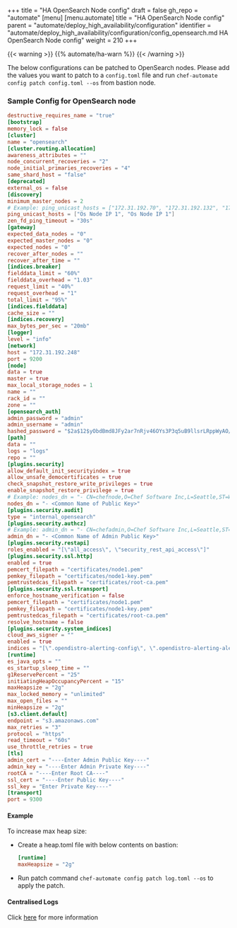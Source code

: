 +++
title = "HA OpenSearch Node config"
draft = false
gh_repo = "automate"
[menu]
  [menu.automate]
    title = "HA OpenSearch Node config"
    parent = "automate/deploy_high_availability/configuration"
    identifier = "automate/deploy_high_availability/configuration/config_opensearch.md HA OpenSearch Node config"
    weight = 210
+++

{{< warning >}}
{{% automate/ha-warn %}}
{{< /warning >}}

The below configurations can be patched to OpenSearch nodes. Please add the values you want to patch to a `config.toml` file and run `chef-automate config patch config.toml --os` from bastion node.

### Sample Config for OpenSearch node

```toml
destructive_requires_name = "true"
[bootstrap]
memory_lock = false
[cluster]
name = "opensearch"
[cluster.routing.allocation]
awareness_attributes = ""
node_concurrent_recoveries = "2"
node_initial_primaries_recoveries = "4"
same_shard_host = "false"
[deprecated]
external_os = false
[discovery]
minimum_master_nodes = 2
# Example: ping_unicast_hosts = ["172.31.192.70", "172.31.192.132", "172.31.192.248"]
ping_unicast_hosts = ["Os Node IP 1", "Os Node IP 1"]
zen_fd_ping_timeout = "30s"
[gateway]
expected_data_nodes = "0"
expected_master_nodes = "0"
expected_nodes = "0"
recover_after_nodes = ""
recover_after_time = ""
[indices.breaker]
fielddata_limit = "60%"
fielddata_overhead = "1.03"
request_limit = "40%"
request_overhead = "1"
total_limit = "95%"
[indices.fielddata]
cache_size = ""
[indices.recovery]
max_bytes_per_sec = "20mb"
[logger]
level = "info"
[network]
host = "172.31.192.248"
port = 9200
[node]
data = true
master = true
max_local_storage_nodes = 1
name = ""
rack_id = ""
zone = ""
[opensearch_auth]
admin_password = "admin"
admin_username = "admin"
hashed_password = "$2a$12$yObdBmd8JFy2ar7nRjv46OYs3P3q5uB9llsrLRppWyAO/YOQ2JW3m"
[path]
data = ""
logs = "logs"
repo = ""
[plugins.security]
allow_default_init_securityindex = true
allow_unsafe_democertificates = true
check_snapshot_restore_write_privileges = true
enable_snapshot_restore_privilege = true
# Example: nodes_dn = "- CN=chefnode,O=Chef Software Inc,L=Seattle,ST=Washington,C=US"
nodes_dn = "- <Common Name of Public Key>"
[plugins.security.audit]
type = "internal_opensearch"
[plugins.security.authcz]
# Example: admin_dn = "- CN=chefadmin,O=Chef Software Inc,L=Seattle,ST=Washington,C=US"
admin_dn = "- <Common Name of Admin Public Key>"
[plugins.security.restapi]
roles_enabled = "[\"all_access\", \"security_rest_api_access\"]"
[plugins.security.ssl.http]
enabled = true
pemcert_filepath = "certificates/node1.pem"
pemkey_filepath = "certificates/node1-key.pem"
pemtrustedcas_filepath = "certificates/root-ca.pem"
[plugins.security.ssl.transport]
enforce_hostname_verification = false
pemcert_filepath = "certificates/node1.pem"
pemkey_filepath = "certificates/node1-key.pem"
pemtrustedcas_filepath = "certificates/root-ca.pem"
resolve_hostname = false
[plugins.security.system_indices]
cloud_aws_signer = ""
enabled = true
indices = "[\".opendistro-alerting-config\", \".opendistro-alerting-alert*\", \".opendistro-anomaly-results*\", \".opendistro-anomaly-detector*\", \".opendistro-anomaly-checkpoints\", \".opendistro-anomaly-detection-state\", \".opendistro-reports-*\", \".opendistro-notifications-*\", \".opendistro-notebooks\", \".opensearch-observability\", \".opendistro-asynchronous-search-response*\", \".replication-metadata-store\"]"
[runtime]
es_java_opts = ""
es_startup_sleep_time = ""
g1ReservePercent = "25"
initiatingHeapOccupancyPercent = "15"
maxHeapsize = "2g"
max_locked_memory = "unlimited"
max_open_files = ""
minHeapsize = "2g"
[s3.client.default]
endpoint = "s3.amazonaws.com"
max_retries = "3"
protocol = "https"
read_timeout = "60s"
use_throttle_retries = true
[tls]
admin_cert = "----Enter Admin Public Key----"
admin_key = "----Enter Admin Private Key----"
rootCA = "----Enter Root CA----"
ssl_cert = "----Enter Public Key----"
ssl_key = "Enter Private Key----"
[transport]
port = 9300
```

#### Example

To increase max heap size:
- Create a heap.toml file with below contents on bastion:
  ```toml
  [runtime]
  maxHeapsize = "2g"
  ```
- Run patch command `chef-automate config patch log.toml --os` to apply the patch.

#### Centralised Logs

Click [here](/automate/centralizing_log/) for more information